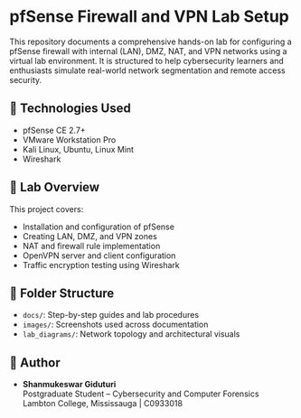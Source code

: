 # pfSense Firewall and VPN Lab Setup

This repository documents a comprehensive hands-on lab for configuring a pfSense firewall with internal (LAN), DMZ, NAT, and VPN networks using a virtual lab environment. It is structured to help cybersecurity learners and enthusiasts simulate real-world network segmentation and remote access security.

## 🔧 Technologies Used
- pfSense CE 2.7+
- VMware Workstation Pro
- Kali Linux, Ubuntu, Linux Mint
- Wireshark

## 🧩 Lab Overview
This project covers:
- Installation and configuration of pfSense
- Creating LAN, DMZ, and VPN zones
- NAT and firewall rule implementation
- OpenVPN server and client configuration
- Traffic encryption testing using Wireshark

## 📂 Folder Structure
- `docs/`: Step-by-step guides and lab procedures
- `images/`: Screenshots used across documentation
- `lab_diagrams/`: Network topology and architectural visuals

## 🧠 Author
- **Shanmukeswar Giduturi**  
  Postgraduate Student – Cybersecurity and Computer Forensics  
  Lambton College, Mississauga | C0933018



